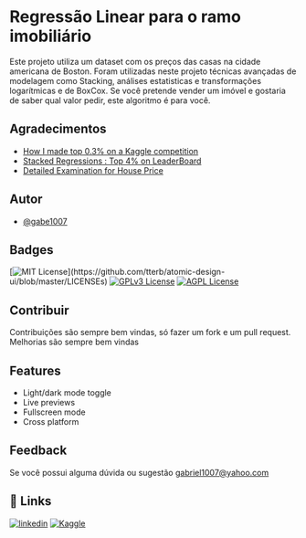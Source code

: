 
# Regressão Linear para o ramo imobiliário

Este projeto utiliza um dataset com os preços das casas na cidade americana de Boston.
Foram utilizadas neste projeto técnicas avançadas de modelagem como Stacking, 
análises estatisticas e transformações logarítmicas e de BoxCox. Se você pretende 
vender um imóvel e gostaria de saber qual valor pedir, este algoritmo é para você.


## Agradecimentos 

 - [How I made top 0.3% on a Kaggle competition](https://www.kaggle.com/code/lavanyashukla01/how-i-made-top-0-3-on-a-kaggle-competition)
 - [Stacked Regressions : Top 4% on LeaderBoard](https://www.kaggle.com/code/serigne/stacked-regressions-top-4-on-leaderboard)
 - [Detailed Examination for House Price](https://www.kaggle.com/code/darkside92/detailed-examination-for-house-price-top-10)


## Autor

- [@gabe1007](https://github.com/gabe1007)


## Badges

[![MIT License](https://img.shields.io/apm/l/atomic-design-ui.svg?)](https://github.com/tterb/atomic-design-ui/blob/master/LICENSEs)
[![GPLv3 License](https://img.shields.io/badge/License-GPL%20v3-yellow.svg)](https://opensource.org/licenses/)
[![AGPL License](https://img.shields.io/badge/license-AGPL-blue.svg)](http://www.gnu.org/licenses/agpl-3.0)


## Contribuir

Contribuições são sempre bem vindas, só fazer um fork e um pull request. 
Melhorias são sempre bem vindas


## Features

- Light/dark mode toggle
- Live previews
- Fullscreen mode
- Cross platform


## Feedback

Se você possui alguma dúvida ou sugestão gabriel1007@yahoo.com


## 🔗 Links
[![linkedin](https://img.shields.io/badge/linkedin-0A66C2?style=for-the-badge&logo=linkedin&logoColor=white)](https://www.linkedin.com/in/gabrieldos-santos/)
[![Kaggle](https://img.shields.io/badge/kaggle-%2344BAE8.svg?&style=for-the-badge&logo=kaggle&logoColor=white)](https://www.kaggle.com/gabedossantos)

